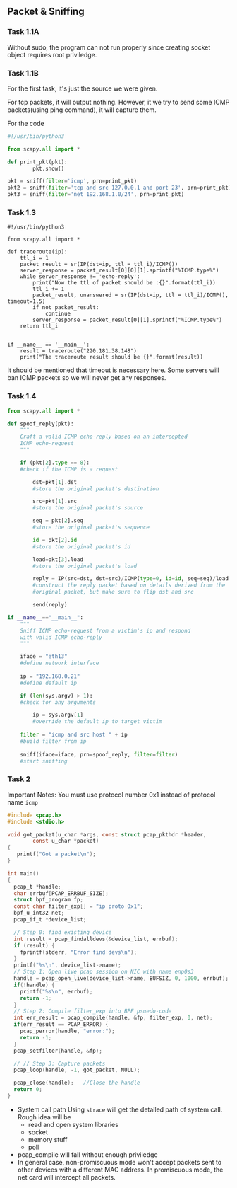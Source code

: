 ## Packet & Sniffing

### Task 1.1A

Without sudo, the program can not run properly since creating socket object requires root priviledge. 

### Task 1.1B

For the first task, it's just the source we were given. 

For tcp packets, it will output nothing. However, it we try to send some ICMP packets(using ping command), it will capture them. 

For the code 

``` python
#!/usr/bin/python3

from scapy.all import *

def print_pkt(pkt):
        pkt.show()

pkt = sniff(filter='icmp', prn=print_pkt)
pkt2 = sniff(filter='tcp and src 127.0.0.1 and port 23', prn=print_pkt)
pkt3 = sniff(filter='net 192.168.1.0/24', prn=print_pkt)

```

### Task 1.3

```
#!/usr/bin/python3

from scapy.all import *

def traceroute(ip):
	ttl_i = 1
	packet_result = sr(IP(dst=ip, ttl = ttl_i)/ICMP())
	server_response = packet_result[0][0][1].sprintf("%ICMP.type%")
	while server_response != 'echo-reply':
		print("Now the ttl of packet should be :{}".format(ttl_i))
		ttl_i += 1
		packet_result, unanswered = sr(IP(dst=ip, ttl = ttl_i)/ICMP(), timeout=1.5)
		if not packet_result:
			continue
		server_response = packet_result[0][1].sprintf("%ICMP.type%")
	return ttl_i


if __name__ == '__main__':
	result = traceroute("220.181.38.148")
	print("The traceroute result should be {}".format(result))

```
It should be mentioned that timeout is necessary here. Some servers will ban ICMP packets so we will never get any responses. 

### Task 1.4 
``` python
from scapy.all import *

def spoof_reply(pkt):
    """
    Craft a valid ICMP echo-reply based on an intercepted
    ICMP echo-request    
    """

    if (pkt[2].type == 8):
    #check if the ICMP is a request

        dst=pkt[1].dst
        #store the original packet's destination

        src=pkt[1].src
        #store the original packet's source

        seq = pkt[2].seq
        #store the original packet's sequence

        id = pkt[2].id
        #store the original packet's id

        load=pkt[3].load
        #store the original packet's load

        reply = IP(src=dst, dst=src)/ICMP(type=0, id=id, seq=seq)/load
        #construct the reply packet based on details derived from the
        #original packet, but make sure to flip dst and src

        send(reply)

if __name__=="__main__":
    """
    Sniff ICMP echo-request from a victim's ip and respond
    with valid ICMP echo-reply  
    """

    iface = "eth13"
    #define network interface
   
    ip = "192.168.0.21"
    #define default ip

    if (len(sys.argv) > 1):
    #check for any arguments

        ip = sys.argv[1]
        #override the default ip to target victim
   
    filter = "icmp and src host " + ip
    #build filter from ip
 
    sniff(iface=iface, prn=spoof_reply, filter=filter)
    #start sniffing
```

### Task 2
Important Notes: You must use protocol number 0x1 instead of protocol name `icmp`
``` C
#include <pcap.h>
#include <stdio.h>

void got_packet(u_char *args, const struct pcap_pkthdr *header,
        const u_char *packet)
{
   printf("Got a packet\n");
}

int main()
{
  pcap_t *handle;
  char errbuf[PCAP_ERRBUF_SIZE];
  struct bpf_program fp;
  const char filter_exp[] = "ip proto 0x1";
  bpf_u_int32 net;
  pcap_if_t *device_list;

  // Step 0: find existing device
  int result = pcap_findalldevs(&device_list, errbuf);
  if (result) {
    fprintf(stderr, "Error find devs\n");
  }
  printf("%s\n", device_list->name);
  // Step 1: Open live pcap session on NIC with name enp0s3
  handle = pcap_open_live(device_list->name, BUFSIZ, 0, 1000, errbuf); 
  if(!handle) {
    printf("%s\n", errbuf);
    return -1;
  }
  // Step 2: Compile filter_exp into BPF psuedo-code
  int err_result = pcap_compile(handle, &fp, filter_exp, 0, net);
  if(err_result == PCAP_ERROR) {
    pcap_perror(handle, "error:");
    return -1;
  }
  pcap_setfilter(handle, &fp);                                

  // // Step 3: Capture packets
  pcap_loop(handle, -1, got_packet, NULL);                    

  pcap_close(handle);   //Close the handle
  return 0;
}


```
* System call path Using `strace` will get the detailed path of system call. Rough idea will be 
	* read and open system libraries
	* socket
	* memory stuff
	* poll
* pcap_compile will fail without enough priviledge 
* In general case, non-promiscuous mode won't accept packets sent to other devices with a different MAC address. In promiscuous mode, the net card will intercept all packets.




